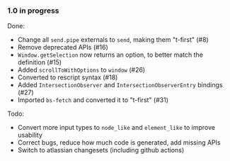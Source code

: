 ### 1.0 in progress

Done:
* Change all `send.pipe` externals to `send`, making them "t-first" (#8)
* Remove deprecated APIs (#16)
* `Window.getSelection` now returns an option, to better match the definition (#15)
* Added `scrollToWithOptions` to `window` (#26)
* Converted to rescript syntax (#18)
* Added `IntersectionObserver` and `IntersectionObserverEntry` bindings (#27)
* Imported `bs-fetch` and converted it to "t-first" (#31)

Todo:
* Convert more input types to `node_like` and `element_like` to improve usability
* Correct bugs, reduce how much code is generated, add missing APIs
* Switch to atlassian changesets (including github actions)